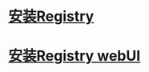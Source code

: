 # [安装Registry](https://github.com/wjn0918/Study/blob/master/Microservice/Registry(%E9%95%9C%E5%83%8F%E7%AE%A1%E7%90%86%E5%B9%B3%E5%8F%B0)/notes/install.md)

# [安装Registry webUI](https://github.com/wjn0918/Study/blob/master/Microservice/Registry(%E9%95%9C%E5%83%8F%E7%AE%A1%E7%90%86%E5%B9%B3%E5%8F%B0)/Frontend/docker-compose.yml)



